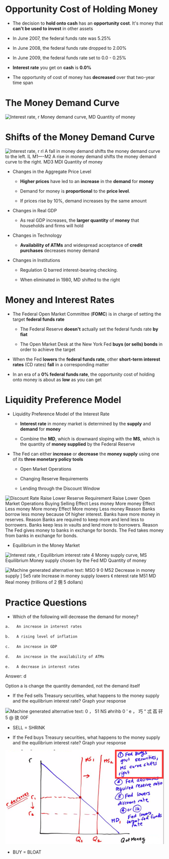 # Opportunity Cost of Holding Money

  -   The decision to **hold onto cash** has an **opportunity cost**.
      It's money that **can't be used to invest** in other assets

  -   In June 2007, the federal funds rate was 5.25%

  -   In June 2008, the federal funds rate dropped to 2.00%

  -   In June 2009, the federal funds rate set to 0.0 - 0.25%

  -   **Interest rate** you get on **cash** is **0.0%**

  -   The opportunity of cost of money has **decreased** over that
      two-year time span

# The Money Demand Curve

  ![Interest rate, r Money demand curve, MD Quantity of money
  ](./media/image67.png)

# Shifts of the Money Demand Curve 

  ![Interest rate, r rl A fall in money demand shifts the money demand
  curve to the left. IL M1—-M2 A rise in money demand shifts the money
  demand curve to the right. MD3 MDI Quantity of money
  ](./media/image68.png)

  -   Changes in the Aggregate Price Level
    
      -   **Higher prices** have led to an **increase** in the
          **demand** for **money**
    
      -   Demand for money is **proportional** to the **price level**.
    
      -   If prices rise by 10%, demand increases by the same amount

  -   Changes in Real GDP
    
      -   As real GDP increases, the **larger quantity** of **money**
          that households and firms will hold

  -   Changes in Technology
    
      -   **Availability of ATMs** and widespread acceptance of **credit
          purchases** decreases money demand

  -   Changes in Institutions
    
      -   Regulation Q barred interest-bearing checking.
    
      -   When eliminated in 1980, MD shifted to the right

# Money and Interest Rates

  -   The Federal Open Market Committee (**FOMC**) is in charge of
      setting the target **federal funds rate**
    
      -   The Federal Reserve **doesn't** actually set the federal funds
          rate **by fiat**
    
      -   The Open Market Desk at the New York Fed **buys (or sells)
          bonds** in order to achieve the target

  -   When the Fed **lowers** the **federal funds rate**, other
      **short-term interest rates** (CD rates) **fall** in a
      corresponding matter

  -   In an era of a **0% federal funds rate**, the opportunity cost of
      holding onto money is about as **low** as you can get

# Liquidity Preference Model

  -   Liquidity Preference Model of the Interest Rate
    
      -   **Interest rate** in money market is determined by the
          **supply** and **demand** for **money**
    
      -   Combine the **MD**, which is downward sloping with the **MS**,
          which is the quantity of **money supplied** by the Federal
          Reserve

  -   The Fed can either **increase** or **decrease** the **money
      supply** using one of its **three monetary policy tools**
    
      -   Open Market Operations
    
      -   Changing Reserve Requirements
    
      -   Lending through the Discount Window

![Discount Rate Raise Lower Reserve Requirement Raise Lower Open Market
Operations Buying Selling Effect Less money More money Effect Less money
More money Effect More money Less money Reason Banks borrow less money
because Of higher interest. Banks have more money in reserves. Reason
Banks are required to keep more and lend less to borrowers. Banks keep
less in vaults and lend more to borrowers. Reason The Fed gives money to
banks in exchange for bonds. The Fed takes money from banks in exchange
for bonds. ](./media/image69.png)

  -   Equilibrium in the Money Market

  ![Interest rate, r Equilibrium interest rate 4 Money supply curve, MS
  Equilibrium Money supply chosen by the Fed MD Quantity of money
  ](./media/image70.png)
  
  ![Machine generated alternative text: MSO 9 0 M52 Decrease in money
  supply \] 5e5 rate Increase in money supply lowers 《 nterest rate M51
  MD Real money (trillions of 2 佣 5 dollars) ](./media/image71.png)

# Practice Questions 

  -   Which of the following will decrease the demand for money?
    
    a.   An increase in interest rates
    
    b.   A rising level of inflation
    
    c.   An increase in GDP
    
    d.   An increase in the availability of ATMs
    
    e.   A decrease in interest rates

  Answer: d
  
  Option a is change the quantity demanded, not the demand itself

  -   If the Fed sells Treasury securities, what happens to the money
      supply and the equilibrium interest rate? Graph your response

  ![Machine generated alternative text: 0 ， 51 NS øhrihb 0 ' e ， 巧 “ 忒 萏
  矸 5 @ 骁 00F ](./media/image72.png)

  -   SELL = SHRINK

<!-- end list -->

  -   If the Fed buys Treasury securities, what happens to the money
      supply and the equilibrium interest rate? Graph your response

  ![Fe4 HS curve hFU Fe Fed GVâd.s ](./media/image73.png)

  -   BUY = BLOAT